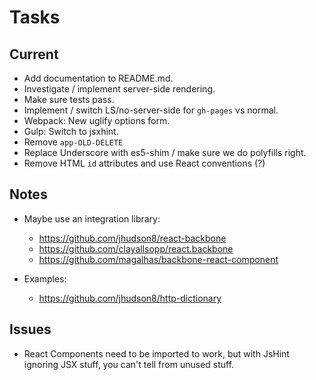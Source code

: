 Tasks
=====

## Current

* Add documentation to README.md.
* Investigate / implement server-side rendering.
* Make sure tests pass.
* Implement / switch LS/no-server-side for `gh-pages` vs normal.
* Webpack: New uglify options form.
* Gulp: Switch to jsxhint.
* Remove `app-OLD-DELETE`
* Replace Underscore with es5-shim / make sure we do polyfills right.
* Remove HTML `id` attributes and use React conventions (?)


## Notes

* Maybe use an integration library:
    * https://github.com/jhudson8/react-backbone
    * https://github.com/clayallsopp/react.backbone
    * https://github.com/magalhas/backbone-react-component

* Examples:
    * https://github.com/jhudson8/http-dictionary

## Issues

* React Components need to be imported to work, but with JsHint ignoring
  JSX stuff, you can't tell from unused stuff.
